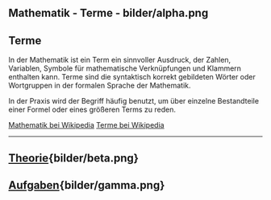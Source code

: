 
Mathematik - Terme - bilder/alpha.png
---
## Terme

In der Mathematik ist ein Term ein sinnvoller Ausdruck, der Zahlen, Variablen, Symbole für mathematische Verknüpfungen und Klammern enthalten kann. Terme sind die syntaktisch korrekt gebildeten Wörter oder Wortgruppen in der formalen Sprache der Mathematik.

In der Praxis wird der Begriff häufig benutzt, um über einzelne Bestandteile einer Formel oder eines größeren Terms zu reden. 

[Mathematik bei Wikipedia](https://de.wikipedia.org/wiki/Mathematik)
[Terme bei Wikipedia](https://de.wikipedia.org/wiki/Term)

---
## [Theorie](theorie.md){bilder/beta.png}
## [Aufgaben](aufgaben.md){bilder/gamma.png}
